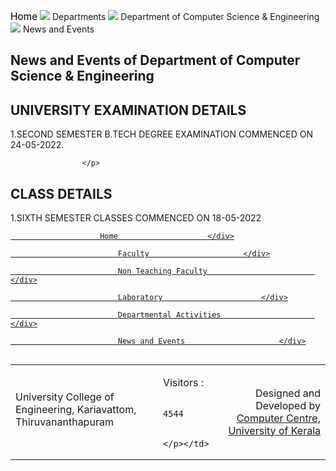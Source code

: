 <div align="left" class="contentDiv">
<div class="deptLeftDiv">
<div class="navaigatorDiv" style="width:">
<p><a href="/" style="text-decoration:none; color:black; font-size:110%;">Home</a> <img src="images/arrow.png"/> Departments <img src="images/arrow.png"/> Department of Computer Science &amp; Engineering <img src="images/arrow.png"/> News and Events</p>
</div>
<h2>News and Events of Department of Computer Science &amp; Engineering</h2>
<div align="left" class="contentDiv">
<h2>UNIVERSITY EXAMINATION DETAILS</h2>
<p>  1.SECOND SEMESTER B.TECH DEGREE EXAMINATION COMMENCED ON 24-05-2022. 
            		</p>
<h2>CLASS DETAILS </h2>
<p>1.SIXTH SEMESTER CLASSES COMMENCED ON 18-05-2022</p>
</div>
<div class="deptRightDiv"> <!-- for Department Menu -->
<a href="aboutDept.php?dep=2"><div class="deptRightDivMenuItem">
						Home        	        </div>
</a>
<a href="faculty.php?did=2">
<div class="deptRightDivMenuItem">						
							Faculty	                    </div>
</a>
<a href="nonTeachingFaculty.php?did=2">
<div class="deptRightDivMenuItem">						
							Non Teaching Faculty	                    </div>
</a>
<a href="laboratory.php?did=2">
<div class="deptRightDivMenuItem">						
							Laboratory	                    </div>
</a>
<a href="deptActivities.php?did=2">
<div class="deptRightDivMenuItem">						
							Departmental Activities	                    </div>
</a>
<a href="deptNewsEvents.php?did=2">
<div class="deptRightDivMenuItemSelect">						
							News and Events	                    </div>
</a>
</div>
</div>
<div class="footer-block">
<img alt="" src="images/blue-bottom-line.png"/>
<table width="100%">
<tr>
<td style="text-align:left"><p align="left" style="margin-top:8px;">University College of Engineering, Kariavattom, Thiruvananthapuram </p></td>
<td><p>Visitors : 
            
            4544            
            
            </p></td>
<td style="text-align:right;"><p style="text-align:right;">Designed and Developed by <a href="http://kucc.keralauniversity.ac.in/" target="_blank">Computer Centre, University of Kerala</a></p></td>
</tr>
</table>
</div> </div>